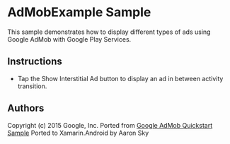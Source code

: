 AdMobExample Sample
=================

This sample demonstrates how to display different types of ads using Google AdMob with Google Play Services.

Instructions
------------

* Tap the Show Interstitial Ad button to display an ad in between activity transition.

Authors
-------
Copyright (c) 2015 Google, Inc.
Ported from [Google AdMob Quickstart Sample](https://github.com/googlesamples/google-services/tree/master/android/admob)
Ported to Xamarin.Android by Aaron Sky